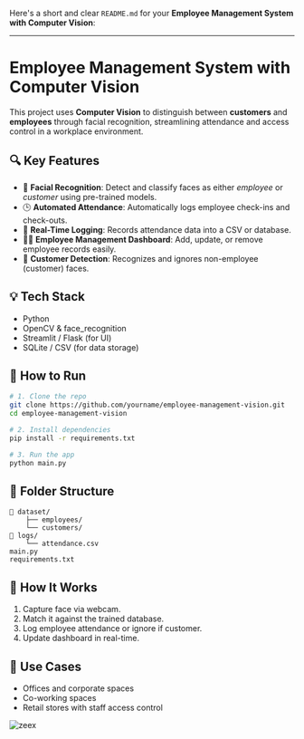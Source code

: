 Here's a short and clear `README.md` for your **Employee Management System with Computer Vision**:

---

# Employee Management System with Computer Vision

This project uses **Computer Vision** to distinguish between **customers** and **employees** through facial recognition, streamlining attendance and access control in a workplace environment.

## 🔍 Key Features

* 🎯 **Facial Recognition**: Detect and classify faces as either *employee* or *customer* using pre-trained models.
* 🕒 **Automated Attendance**: Automatically logs employee check-ins and check-outs.
* 🧾 **Real-Time Logging**: Records attendance data into a CSV or database.
* 🧑‍💼 **Employee Management Dashboard**: Add, update, or remove employee records easily.
* 👥 **Customer Detection**: Recognizes and ignores non-employee (customer) faces.

## 💡 Tech Stack

* Python
* OpenCV & face\_recognition
* Streamlit / Flask (for UI)
* SQLite / CSV (for data storage)

## 🚀 How to Run

```bash
# 1. Clone the repo
git clone https://github.com/yourname/employee-management-vision.git
cd employee-management-vision

# 2. Install dependencies
pip install -r requirements.txt

# 3. Run the app
python main.py
```

## 📂 Folder Structure

```
📁 dataset/
    ├── employees/
    └── customers/
📁 logs/
    └── attendance.csv
main.py
requirements.txt
```

## 📸 How It Works

1. Capture face via webcam.
2. Match it against the trained database.
3. Log employee attendance or ignore if customer.
4. Update dashboard in real-time.

## 📌 Use Cases

* Offices and corporate spaces
* Co-working spaces
* Retail stores with staff access control


![zeex](https://github.com/user-attachments/assets/dae2b2f8-d78e-4f1f-92b5-ec168e2eddc7)




